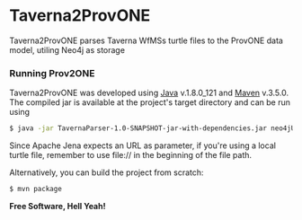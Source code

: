 # Taverna2ProvONE

Taverna2ProvONE parses Taverna WfMSs turtle files to the ProvONE data model, utiling Neo4j as storage

### Running Prov2ONE

Taverna2ProvONE was developed using [Java](https://www.java.com/) v.1.8.0_121 and [Maven](https://maven.apache.org/) v.3.5.0. The compiled jar is available at the project's target directory and can be run using

```sh
$ java -jar TavernaParser-1.0-SNAPSHOT-jar-with-dependencies.jar neo4jUri neo4jUsername neo4jPassword turtleFile
```

Since Apache Jena expects an URL as parameter, if you're using a local turtle file, remember to use file:// in the beginning of the file path.

Alternatively, you can build the project from scratch: 

```sh
$ mvn package
```


**Free Software, Hell Yeah!**
